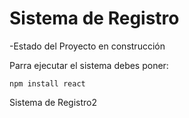 <h1>Sistema de Registro</h1>

-Estado del Proyecto en construcción

Parra ejecutar el sistema debes poner:

```npm install react```

Sistema de Registro2
